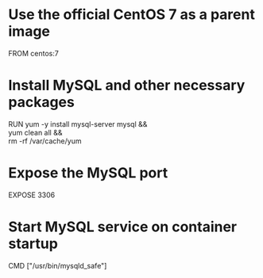 # Use the official CentOS 7 as a parent image
FROM centos:7

# Install MySQL and other necessary packages
RUN yum -y install mysql-server mysql && \
    yum clean all && \
    rm -rf /var/cache/yum

# Expose the MySQL port
EXPOSE 3306

# Start MySQL service on container startup
CMD ["/usr/bin/mysqld_safe"]